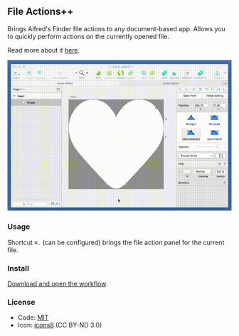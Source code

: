 ## File Actions++

Brings Alfred's Finder file actions to any document-based app. Allows you to quickly perform actions on the currently opened file.

Read more about it [here](https://arthurhammer.de/2018/07/alfred-file-actions-plus-plus/).

![Screenshot](screenshot.gif)

### Usage

Shortcut `⌘.` (can be configured) brings the file action panel for the current file.

### Install

[Download and open the workflow](File%20Actions.alfredworkflow?raw=true).

### License

- Code: [MIT](../LICENSE)
- Icon: [icons8](https://icons8.com/license/) (CC BY-ND 3.0)